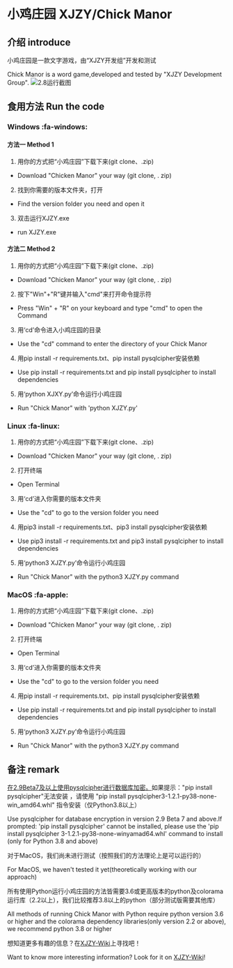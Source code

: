 # 小鸡庄园 XJZY/Chick Manor

## 介绍 introduce
小鸡庄园是一款文字游戏，由“XJZY开发组”开发和测试

Chick Manor is a word game,developed and tested by "XJZY Development Group".
![2.8运行截图](https://foruda.gitee.com/images/1726908402334015895/ba1c65a3_13520532.png)
## 食用方法 Run the code

### Windows :fa-windows: 

#### 方法一 Method 1

1. 用你的方式把“小鸡庄园”下载下来(git clone、.zip)
- Download "Chicken Manor" your way (git clone, . zip)
2. 找到你需要的版本文件夹，打开
- Find the version folder you need and open it
3. 双击运行XJZY.exe
- run XJZY.exe

#### 方法二 Method 2

1. 用你的方式把“小鸡庄园”下载下来(git clone、.zip)
- Download "Chicken Manor" your way (git clone, . zip)
2. 按下"Win"+"R"键并输入"cmd"来打开命令提示符
- Press "Win" + "R" on your keyboard and type "cmd" to open the Command
3. 用‘cd’命令进入小鸡庄园的目录
- Use the "cd" command to enter the directory of your Chick Manor
4. 用pip install -r requirements.txt、pip install pysqlcipher安装依赖
- Use pip install -r requirements.txt and pip install pysqlcipher to install dependencies
5. 用‘python XJXY.py’命令运行小鸡庄园
- Run "Chick Manor" with 'python XJZY.py'

### Linux :fa-linux: 

1. 用你的方式把“小鸡庄园”下载下来(git clone、.zip)
- Download "Chicken Manor" your way (git clone, . zip)
2. 打开终端
- Open Terminal
3. 用‘cd’进入你需要的版本文件夹
-  Use the "cd" to go to the version folder you need
4. 用pip3 install -r requirements.txt、pip3 install pysqlcipher安装依赖
- Use pip3 install -r requirements.txt and pip3 install pysqlcipher to install dependencies
5. 用‘python3 XJZY.py’命令运行小鸡庄园
- Run "Chick Manor" with the python3 XJZY.py command

### MacOS :fa-apple: 
1. 用你的方式把“小鸡庄园”下载下来(git clone、.zip)
- Download "Chicken Manor" your way (git clone, . zip)
2. 打开终端
-  Open Terminal
3. 用‘cd’进入你需要的版本文件夹
-  Use the "cd" to go to the version folder you need
4. 用pip install -r requirements.txt、pip install pysqlcipher安装依赖
- Use pip install -r requirements.txt and pip install pysqlcipher to install dependencies
5. 用‘python3 XJZY.py’命令运行小鸡庄园
- Run "Chick Manor" with the python3 XJZY.py command

## 备注 remark

[在2.9Beta7及以上使用pysqlcipher进行数据库加密。](https://.com "破解雪上加霜（悲）")如果提示："pip install pysqlcipher"无法安装  ，请使用 "pip install pysqlcipher3-1.2.1-py38-none-win_amd64.whl" 指令安装（仅Python3.8以上）

Use pysqlcipher for database encryption in version 2.9 Beta 7 and above.If prompted: 'pip install pysqlcipher' cannot be installed, please use the 'pip install pysqlcipher 3-1.2.1-py38-none-winyamad64.whl' command to install (only for Python 3.8 and above)

对于MacOS，我们尚未进行测试（按照我们的方法理论上是可以运行的）

For MacOS, we haven't tested it yet(theoretically working with our approach)

所有使用Python运行小鸡庄园的方法皆需要3.6或更高版本的python及colorama运行库（2.2以上），我们比较推荐3.8以上的python（部分测试版需要其他库）

All methods of running Chick Manor with Python require python version 3.6 or higher and the colorama dependency libraries(only version 2.2 or above), we recommend python 3.8 or higher

想知道更多有趣的信息？在[XJZY-Wiki](https://ejkdn.github.io/XJZY-Wiki/ "小鸡庄园的官方Wiki！（好仁济啊，像是GitHub上的机翻）")上寻找吧！

Want to know more interesting information? Look for it on [XJZY-Wiki](https://ejkdn.github.io/XJZY-Wiki/ "The official Wiki of Chicken Manor!")!